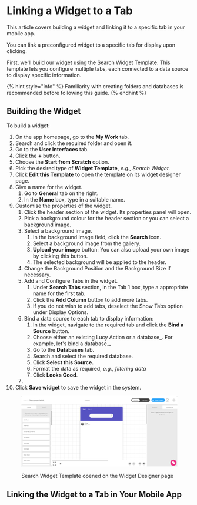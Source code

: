 # Linking a Widget to a Tab

This article covers building a widget and linking it to a specific tab in your mobile app.

You can link a preconfigured widget to a specific tab for display upon clicking.

First, we'll build our widget using the Search Widget Template. This template lets you configure multiple tabs, each connected to a data source to display specific information.

{% hint style="info" %}
Familiarity with creating folders and databases is recommended before following this guide.
{% endhint %}

## Building the Widget

To build a widget:

1. On the app homepage, go to the **My Work** tab.
2. Search and click the required folder and open it.
3. Go to the **User Interfaces** tab.
4. Click the **+** button.
5. Choose the **Start from Scratch** option.
6. Pick the desired type of **Widget Template,** _e.g., Search Widget._
7. Click **Edit this Template** to open the template on its widget designer page.
8. Give a name for the widget.
   1. Go to **General** tab on the right.
   2. In the **Name** box, type in a suitable name.
9. Customise the properties of the widget.
   1. Click the header section of the widget. Its properties panel will open.
   2. Pick a background colour for the header section or you can select a background image.
   3. Select a background image.
      1. In the background image field, click the **Search** icon.
      2. Select a background image from the gallery.
      3. **Upload your image** button: You can also upload your own image by clicking this button.
      4. The selected background will be applied to the header.
   4. Change the Background Position and the Background Size if necessary.
   5. Add and Configure Tabs in the widget.
      1. Under **Search Tabs** section, in the Tab 1 box, type a appropriate name for the first tab.
      2. Click the **Add Column** button to add more tabs.
      3. If you do not wish to add tabs, deselect the Show Tabs option under Display Options.
   6. Bind a data source to each tab to display information:
      1. In the widget, navigate to the required tab and click the **Bind a Source** button.
      2. Choose either an existing Lucy Action or a database_. For example, let's bind a database._
      3. Go to the **Databases** tab.
      4. Search and select the required database.
      5. Click **Select this Source.**
      6. Format the data as required, _e.g., filtering data_
      7. Click **Looks Good**.
   7.
10. Click **Save widget** to save the widget in the system.



<figure><img src="../../../.gitbook/assets/Search Widget template_1.png" alt=""><figcaption><p>Search Widget Template opened on the Widget Designer page</p></figcaption></figure>



## Linking the Widget to a Tab in Your Mobile App

